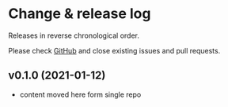 # Change & release log

Releases in reverse chronological order.

Please check [GitHub](https://github.com/micro-os-plus/<name>-xpack/issues/) and close existing issues and pull requests.

## v0.1.0 (2021-01-12)

- content moved here form single repo
